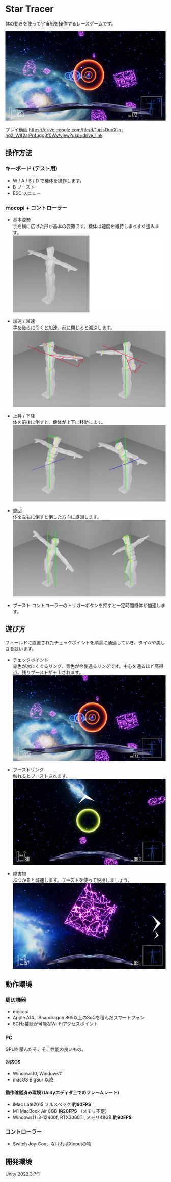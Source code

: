 # Star Tracer
体の動きを使って宇宙船を操作するレースゲームです。

![checkpoint](images/checkpoint.png)

プレイ動画 
https://drive.google.com/file/d/1ujssOuoX-n-hq2_WIf2alPr4ugg3f0Wy/view?usp=drive_link

## 操作方法
### キーボード (テスト用)
- W / A / S / D で機体を操作します。  
- B ブースト  
- ESC メニュー


### ｍocopi + コントローラー
- 基本姿勢  
手を横に広げた形が基本の姿勢です。機体は速度を維持しまっすぐ進みます。
![BasePose](images/base.png)

- 加速 / 減速  
手を後ろに引くと加速、前に閉じると減速します。
![Speed](images/speed.jpg)

- 上昇 / 下降  
体を前後に倒すと、機体が上下に移動します。
![UpDown](images/updown.jpg)


- 旋回  
体を左右に倒すと倒した方向に旋回します。
![Turn](images/turn.jpg)

- ブースト
コントローラーのトリガーボタンを押すと一定時間機体が加速します。

## 遊び方
フィールドに設置されたチェックポイントを順番に通過していき、タイムや美しさを競います。

- チェックポイント  
赤色が次にくぐるリング、青色が今後通るリングです。中心を通るほど高得点。残りブーストが＋１されます。
![checkpoint](images/checkpoint.png)


- ブーストリング  
触れるとブーストされます。
![boostring](images/boostring.png)


- 障害物  
ぶつかると減速します。ブーストを使って脱出しましょう。
![obstacle](images/obstacle.png)


## 動作環境
### 周辺機器
- mocopi
- Apple A14、Snapdragon 865以上のSoCを積んだスマートフォン
- 5GHz接続が可能なWi-Fiアクセスポイント

### PC
GPUを積んだそこそこ性能の良いもの。
#### 対応OS
- Windows10, Windows11
- macOS BigSur 以降

#### 動作確認済み環境 (Unityエディタ上でのフレームレート)
- iMac Late2015 フルスペック __約60FPS__ 
- M1 MacBook Air 8GB __約20FPS__ （メモリ不足）
- Windows11 i3-12400f, RTX3060TI, メモリ48GB __約90FPS__

### コントローラー
- Switch Joy-Con、なければXinputの物

## 開発環境
Unity  2022.3.7f1